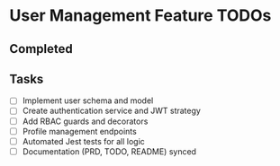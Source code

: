 # User Management Feature TODOs

## Completed

## Tasks
- [ ] Implement user schema and model
- [ ] Create authentication service and JWT strategy
- [ ] Add RBAC guards and decorators
- [ ] Profile management endpoints
- [ ] Automated Jest tests for all logic
- [ ] Documentation (PRD, TODO, README) synced
